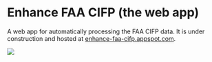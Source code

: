 # Enhance FAA CIFP (the web app)

A web app for automatically processing the FAA CIFP data. It is under
construction and hosted at
[enhance-faa-cifp.appspot.com](http://enhance-faa-cifp.appspot.com).

![](https://github.com/wallaceicy06/webapp-enhance-faa-cifp/workflows/Go/badge.svg)
